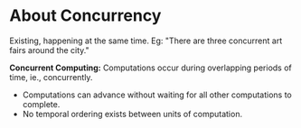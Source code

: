 # About Concurrency

Existing, happening at the same time. Eg: "There are three concurrent art fairs around the city."

**Concurrent Computing:** Computations occur during overlapping periods of time, ie., concurrently.

- Computations can advance without waiting for all other computations to complete.
- No temporal ordering exists between units of computation.


